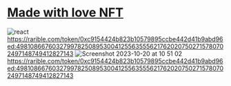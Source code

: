 # <a href="[https://sudo-react-n0jcfkyes-sudo-self.vercel.app](https://sudo-self.github.io/visitor/)">Made with love NFT</a>
![react](https://github.com/sudo-self/sudo-self.deno.dev/assets/119916323/a19a7b41-e3cd-4efe-84e6-70731727589f)<br>
https://rarible.com/token/0xc9154424b823b10579895ccbe442d41b9abd96ed:49810866760327997825089530041255635556217620207502715780702497148749412827143
![Screenshot 2023-10-20 at 10 51 02](https://github.com/sudo-self/Made-with-love-NFT/assets/119916323/3ded5762-257c-4d40-9527-b77e146d8880)<br>[
](https://rarible.com/token/0xc9154424b823b10579895ccbe442d41b9abd96ed:49810866760327997825089530041255635556217620207502715780702497148749412827143)https://rarible.com/token/0xc9154424b823b10579895ccbe442d41b9abd96ed:49810866760327997825089530041255635556217620207502715780702497148749412827143

